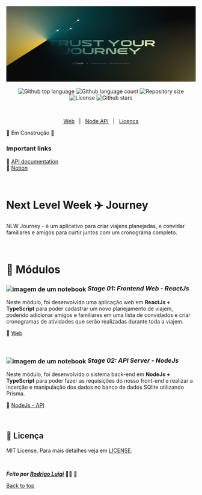<img id="top" src="./Wallpaper - 1400x900.png" alt="nlw-journey" height="200px" width="100%"/>

<p align="center">
  <img alt="Github top language" src="https://img.shields.io/github/languages/top/RodrigoLuigi/nlw-journey?color=56BEB8">
  <img alt="Github language count" src="https://img.shields.io/github/languages/count/RodrigoLuigi/nlw-journey?color=56BEB8">
  <img alt="Repository size" src="https://img.shields.io/github/repo-size/RodrigoLuigi/nlw-journey?color=56BEB8">
  <img alt="License" src="https://img.shields.io/github/license/RodrigoLuigi/nlw-journey?color=56BEB8">
  <img alt="Github stars" src="https://img.shields.io/github/stars/RodrigoLuigi/nlw-journey?color=56BEB8" />
</p>

<br/>

<p align="center">
  <a href="#web">Web</a> &#xa0; | &#xa0;
  <a href="#node">Node API</a> &#xa0; | &#xa0;
  <a href="#memo-licença">Licença</a>
</p>

🚧 Em Construção 🚧 

### Important links

🔗 [API documentation](https://nlw-journey.apidocumentation.com/reference#tag/activities/post/trips/{tripId}/activities)<br>
🔗 [Notion](https://www.notion.so/NLW-16-Journey-d65697b657d447359222bb7fe3f8aa68)<br>

<br>

# Next Level Week ✈️ Journey

NLW Journey - é um aplicativo para criar viajens planejadas, e convidar familiares e amigos para curtir juntos com um cronograma completo.

# <br>:book: Módulos

### <img id="web" src="https://imgur.com/VhTBbHg.png" alt="imagem de um notebook" align="center" width="30px"> _**Stage 01: Frontend Web - ReactJs**_

Neste módulo, foi desenvolvido uma aplicação web em **ReactJs + TypeScript** para poder cadastrar um novo planejamento de viajem, podendo adicionar amigos e familiares em uma lista de convidados e criar cronogramas de atividades que serão realizadas durante toda a viajem.

🔗 [Web](https://github.com/RodrigoLuigi/nlw-journey/tree/main/web)<br>

</br>

### <img id="node" src="https://imgur.com/VhTBbHg.png" alt="imagem de um notebook" align="center" width="30px"> _**Stage 02: API Server - NodeJs**_

Neste módulo, foi desenvolvido o sistema back-end em **NodeJs + TypeScript** para poder fazer as requisições do nosso front-end e realizar a incerção e manipulação dos dados no banco de dados SQlite utilizando Prisma.

🔗 [NodeJs - API](https://github.com/RodrigoLuigi/nlw-journey/tree/main/api)<br>

</br>

## :memo: Licença

MIT License. Para mais detalhes veja em [LICENSE](./LICENSE).

&#xa0;

_**Feito por <a href="https://github.com/RodrigoLuigi" target="_blank">Rodrigo Luigi</a>**_ 👨‍🚀 :rocket:

<a href="#top">Back to top</a>

